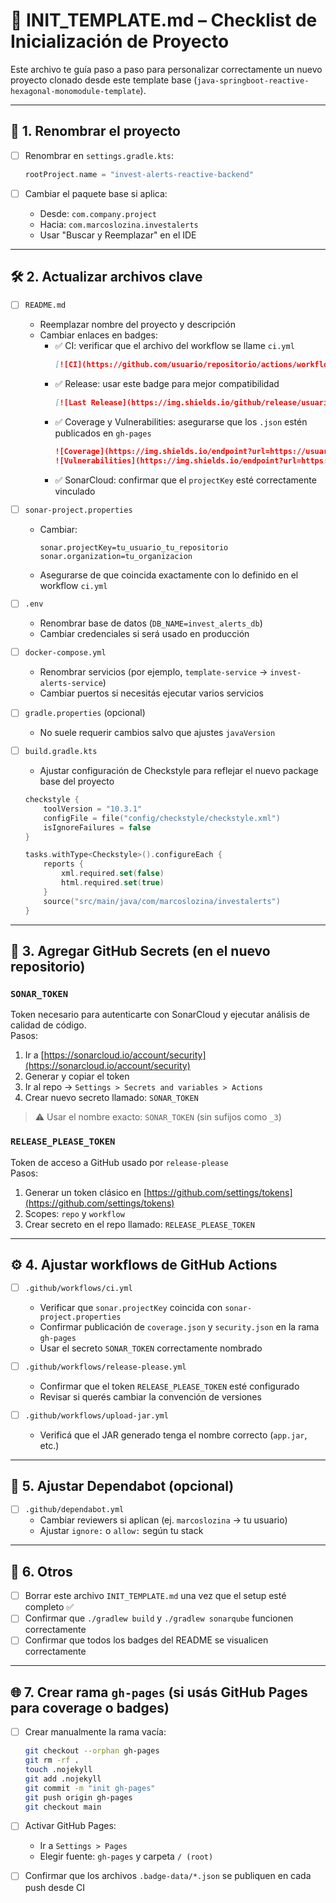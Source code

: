 
# 🚀 INIT_TEMPLATE.md – Checklist de Inicialización de Proyecto

Este archivo te guía paso a paso para personalizar correctamente un nuevo proyecto clonado desde este template base (`java-springboot-reactive-hexagonal-monomodule-template`).

---

## 🧾 1. Renombrar el proyecto

- [ ] Renombrar en `settings.gradle.kts`:
  ```kotlin
  rootProject.name = "invest-alerts-reactive-backend"
  ```

- [ ] Cambiar el paquete base si aplica:
  - Desde: `com.company.project`
  - Hacia: `com.marcoslozina.investalerts`
  - Usar "Buscar y Reemplazar" en el IDE

---

## 🛠️ 2. Actualizar archivos clave

- [ ] `README.md`
  - Reemplazar nombre del proyecto y descripción
  - Cambiar enlaces en badges:
    - ✅ CI: verificar que el archivo del workflow se llame `ci.yml`
      ```markdown
      [![CI](https://github.com/usuario/repositorio/actions/workflows/ci.yml/badge.svg?branch=main)](...)
      ```
    - ✅ Release: usar este badge para mejor compatibilidad
      ```markdown
      [![Last Release](https://img.shields.io/github/release/usuario/repositorio.svg?label=Release)](...)
      ```
    - ✅ Coverage y Vulnerabilities: asegurarse que los `.json` estén publicados en `gh-pages`
      ```markdown
      ![Coverage](https://img.shields.io/endpoint?url=https://usuario.github.io/repositorio/coverage.json)
      ![Vulnerabilities](https://img.shields.io/endpoint?url=https://usuario.github.io/repositorio/security.json)
      ```
    - ✅ SonarCloud: confirmar que el `projectKey` esté correctamente vinculado

- [ ] `sonar-project.properties`
  - Cambiar:
    ```properties
    sonar.projectKey=tu_usuario_tu_repositorio
    sonar.organization=tu_organizacion
    ```
  - Asegurarse de que coincida exactamente con lo definido en el workflow `ci.yml`

- [ ] `.env`
  - Renombrar base de datos (`DB_NAME=invest_alerts_db`)
  - Cambiar credenciales si será usado en producción

- [ ] `docker-compose.yml`
  - Renombrar servicios (por ejemplo, `template-service` → `invest-alerts-service`)
  - Cambiar puertos si necesitás ejecutar varios servicios

- [ ] `gradle.properties` (opcional)
  - No suele requerir cambios salvo que ajustes `javaVersion`

- [ ] `build.gradle.kts`
  - Ajustar configuración de Checkstyle para reflejar el nuevo package base del proyecto
  ```kotlin
  checkstyle {
      toolVersion = "10.3.1"
      configFile = file("config/checkstyle/checkstyle.xml")
      isIgnoreFailures = false
  }

  tasks.withType<Checkstyle>().configureEach {
      reports {
          xml.required.set(false)
          html.required.set(true)
      }
      source("src/main/java/com/marcoslozina/investalerts")
  }
  ```

---

## 🔐 3. Agregar GitHub Secrets (en el nuevo repositorio)

### `SONAR_TOKEN`
Token necesario para autenticarte con SonarCloud y ejecutar análisis de calidad de código.  
Pasos:
1. Ir a [https://sonarcloud.io/account/security](https://sonarcloud.io/account/security)
2. Generar y copiar el token
3. Ir al repo → `Settings > Secrets and variables > Actions`
4. Crear nuevo secreto llamado: `SONAR_TOKEN`

> ⚠️ Usar el nombre exacto: `SONAR_TOKEN` (sin sufijos como `_3`)

### `RELEASE_PLEASE_TOKEN`
Token de acceso a GitHub usado por `release-please`  
Pasos:
1. Generar un token clásico en [https://github.com/settings/tokens](https://github.com/settings/tokens)
2. Scopes: `repo` y `workflow`
3. Crear secreto en el repo llamado: `RELEASE_PLEASE_TOKEN`

---

## ⚙️ 4. Ajustar workflows de GitHub Actions

- [ ] `.github/workflows/ci.yml`
  - Verificar que `sonar.projectKey` coincida con `sonar-project.properties`
  - Confirmar publicación de `coverage.json` y `security.json` en la rama `gh-pages`
  - Usar el secreto `SONAR_TOKEN` correctamente nombrado

- [ ] `.github/workflows/release-please.yml`
  - Confirmar que el token `RELEASE_PLEASE_TOKEN` esté configurado
  - Revisar si querés cambiar la convención de versiones

- [ ] `.github/workflows/upload-jar.yml`
  - Verificá que el JAR generado tenga el nombre correcto (`app.jar`, etc.)

---

## 🔧 5. Ajustar Dependabot (opcional)

- [ ] `.github/dependabot.yml`
  - Cambiar reviewers si aplican (ej. `marcoslozina` → tu usuario)
  - Ajustar `ignore:` o `allow:` según tu stack

---

## 📜 6. Otros

- [ ] Borrar este archivo `INIT_TEMPLATE.md` una vez que el setup esté completo ✅
- [ ] Confirmar que `./gradlew build` y `./gradlew sonarqube` funcionen correctamente
- [ ] Confirmar que todos los badges del README se visualicen correctamente

---

## 🌐 7. Crear rama `gh-pages` (si usás GitHub Pages para coverage o badges)

- [ ] Crear manualmente la rama vacía:
  ```bash
  git checkout --orphan gh-pages
  git rm -rf .
  touch .nojekyll
  git add .nojekyll
  git commit -m "init gh-pages"
  git push origin gh-pages
  git checkout main
  ```

- [ ] Activar GitHub Pages:
  - Ir a `Settings > Pages`
  - Elegir fuente: `gh-pages` y carpeta `/ (root)`

- [ ] Confirmar que los archivos `.badge-data/*.json` se publiquen en cada push desde CI
